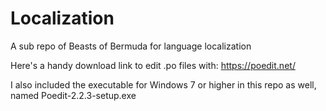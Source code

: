 # Localization
A sub repo of Beasts of Bermuda for language localization

Here's a handy download link to edit .po files with:
https://poedit.net/

I also included the executable for Windows 7 or higher in this repo as well, named Poedit-2.2.3-setup.exe

